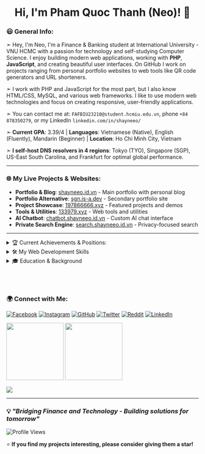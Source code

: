 <h1 align="center" height="200">Hi, I'm Pham Quoc Thanh (Neo)! 👋</h1>

### 😃 General Info:

➣ Hey, I'm Neo, I'm a Finance & Banking student at International University - VNU HCMC with a passion for technology and self-studying Computer Science. I enjoy building modern web applications, working with **PHP**, **JavaScript**, and creating beautiful user interfaces. On GitHub I work on projects ranging from personal portfolio websites to web tools like QR code generators and URL shorteners.

➣ I work with PHP and JavaScript for the most part, but I also know HTML/CSS, MySQL, and various web frameworks. I like to use modern web technologies and focus on creating responsive, user-friendly applications.

➣ You can contact me at: `FAFBIU23210@student.hcmiu.edu.vn`, phone `+84 878350279`, or my LinkedIn `linkedin.com/in/shayneeo/`

➣ **Current GPA**: 3.39/4 | **Languages**: Vietnamese (Native), English (Fluently), Mandarin (Beginner) | **Location**: Ho Chi Minh City, Vietnam

➣ **I self-host DNS resolvers in 4 regions**: Tokyo (TYO), Singapore (SGP), US-East South Carolina, and Frankfurt for optimal global performance.

---

### 🌐 My Live Projects & Websites:

- **Portfolio & Blog**: [shayneeo.id.vn](https://shayneeo.id.vn) - Main portfolio with personal blog
- **Portfolio Alternative**: [sgn.is-a.dev](https://sgn.is-a.dev) - Secondary portfolio site  
- **Project Showcase**: [197866666.xyz](https://197866666.xyz) - Featured projects and demos
- **Tools & Utilities**: [133979.xyz](https://133979.xyz) - Web tools and utilities
- **AI Chatbot**: [chatbot.shayneeo.id.vn](https://chatbot.shayneeo.id.vn) - Custom AI chat interface
- **Private Search Engine**: [search.shayneeo.id.vn](https://search.shayneeo.id.vn) - Privacy-focused search

---

<details>
<summary>🏆 Current Achievements & Positions:</summary>

### 🏆 Recent Achievements:
- 🎓 **Scholarship Winner** (Semester 1; 2023-2024)
- 🏅 **Best Innovative Idea** - Green Innovation Camp 2024
- 📚 **Online Math Tutor** (Grade 12) - Mar 2024 to Oct 2024

### 💼 Work Experience:
- **Online Tutor (Math Grade 12)** | *Mar 2024 - Oct 2024*  
  *Developed digital teaching skills and helped students succeed in mathematics*
  
- **Coffee Bartender** | *Cafe 567* | *Aug 2023 - Oct 2023*  
  *Enhanced customer service and time management skills*

### 🎯 Leadership & Activities:
- **1.5°C Hội** | *Entrance Staff* | Nguyen Khuyen High School
- **Inter-school Lecture** | *Concept/Tech Leader* | Nguyen Khuyen High School

</details>

<details>
<summary>🛠️ My Web Development Skills</summary>

### 💻 Backend & Server Technologies
<p align="center">
  <a href="https://skillicons.dev">
    <img src="https://skillicons.dev/icons?i=php,nodejs,apache,nginx" />
  </a>
</p>

### 🎨 Frontend & Frameworks
<p align="center">
  <a href="https://skillicons.dev">
    <img src="https://skillicons.dev/icons?i=js,html,css,react,nextjs" />
  </a>
</p>

### 🗄️ Databases & Tools
<p align="center">
  <a href="https://skillicons.dev">
    <img src="https://skillicons.dev/icons?i=mysql,mongodb,redis,git,github" />
  </a>
</p>

### ☁️ DevOps & Infrastructure
<p align="center">
  <a href="https://skillicons.dev">
    <img src="https://skillicons.dev/icons?i=cloudflare,vercel,vscode,figma,postman" />
  </a>
</p>

### 🔧 Specialized Web Tools I Build:
- **QR Code Generator** - Link-to-QR conversion with file upload support
- **URL Shortener** - Custom short URLs with analytics and management
- **Portfolio Systems** - Modern responsive websites with animations
- **AI Integration** - Custom chatbot interfaces and AI-powered tools
- **Search Engines** - Privacy-focused search implementations
- **DNS Management** - Self-hosted DNS resolvers across multiple regions

### 📊 Core Skills:
- **Full-Stack Web Development** (PHP, JavaScript, MySQL)
- **Server Administration** (Apache, Nginx, DNS management)
- **UI/UX Design** & **Responsive Web Design**
- **Financial Analysis** & **Data Research**  
- **Critical Thinking** & **Problem Solving**
- **Team Leadership** & **Project Management**

</details>

<details>
<summary>🎓 Education & Background</summary>

### 🎓 Education:
**Bachelor of Finance & Banking**  
*International University - VNU HCMC*  
*Expected: 2023 - 2027*  
*Accumulated GPA: 3.39/4*

### 📜 Certifications & Awards:
- Many academic awards before university
- Scholarship (Semester 1; 2023-2024)
- Winning Prize - Best Innovative Idea in Green Innovation Camp 2024

### 🌍 Languages:
- Vietnamese (Native)
- English (Fluently)

</details>

<br>
<br>
<br>

### 🌍 Connect with Me:

[![Facebook](https://img.shields.io/badge/Facebook-1877F2?style=for-the-badge&logo=facebook&logoColor=white)](https://www.facebook.com/pqt05)
[![Instagram](https://img.shields.io/badge/Instagram-E4405F?style=for-the-badge&logo=instagram&logoColor=white)](https://www.instagram.com/shay._.neeo/)
[![GitHub](https://img.shields.io/badge/GitHub-100000?style=for-the-badge&logo=github&logoColor=white)](https://github.com/ShayNeeo)
[![Twitter](https://img.shields.io/badge/Twitter-1DA1F2?style=for-the-badge&logo=twitter&logoColor=white)](https://x.com/Shay_Neeo)
[![Reddit](https://img.shields.io/badge/Reddit-FF4500?style=for-the-badge&logo=reddit&logoColor=white)](https://www.reddit.com/user/Shay_Neeo/)
[![LinkedIn](https://img.shields.io/badge/LinkedIn-0077B5?style=for-the-badge&logo=linkedin&logoColor=white)](https://linkedin.com/in/shayneeo/)

<p float="left">
	<img src="https://github-readme-stats.vercel.app/api/top-langs/?username=ShayNeeo&langs_count=6&theme=tokyonight&layout=compact" height="150">
	<img src="https://github-readme-stats.vercel.app/api?username=ShayNeeo&show_icons=true&theme=tokyonight" height="150">
</p>
<img src="https://github-readme-activity-graph.vercel.app/graph?username=ShayNeeo&bg_color=30649c&color=000000&line=dbfff8&point=000000&area=true&hide_border=true" align="center">

---

### 💡 *"Bridging Finance and Technology - Building solutions for tomorrow"*

![Profile Views](https://komarev.com/ghpvc/?username=ShayNeeo&color=blueviolet&style=flat-square&label=Profile+Views)

⭐ **If you find my projects interesting, please consider giving them a star!** 
